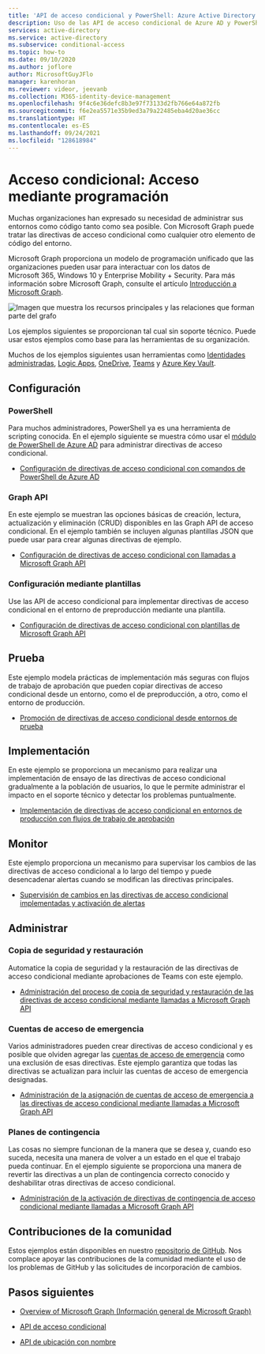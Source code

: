 ```yaml
---
title: 'API de acceso condicional y PowerShell: Azure Active Directory'
description: Uso de las API de acceso condicional de Azure AD y PowerShell para administrar directivas como código
services: active-directory
ms.service: active-directory
ms.subservice: conditional-access
ms.topic: how-to
ms.date: 09/10/2020
ms.author: joflore
author: MicrosoftGuyJFlo
manager: karenhoran
ms.reviewer: videor, jeevanb
ms.collection: M365-identity-device-management
ms.openlocfilehash: 9f4c6e36defc8b3e97f73133d2fb766e64a872fb
ms.sourcegitcommit: f6e2ea5571e35b9ed3a79a22485eba4d20ae36cc
ms.translationtype: HT
ms.contentlocale: es-ES
ms.lasthandoff: 09/24/2021
ms.locfileid: "128618984"
---
```

# <a name="conditional-access-programmatic-access"></a>Acceso condicional: Acceso mediante programación

Muchas organizaciones han expresado su necesidad de administrar sus entornos como código tanto como sea posible. Con Microsoft Graph puede tratar las directivas de acceso condicional como cualquier otro elemento de código del entorno.

Microsoft Graph proporciona un modelo de programación unificado que las organizaciones pueden usar para interactuar con los datos de Microsoft 365, Windows 10 y Enterprise Mobility + Security. Para más información sobre Microsoft Graph, consulte el artículo [Introducción a Microsoft Graph](/graph/overview).

![Imagen que muestra los recursos principales y las relaciones que forman parte del grafo](./media/howto-conditional-access-apis/microsoft-graph.png)

Los ejemplos siguientes se proporcionan tal cual sin soporte técnico. Puede usar estos ejemplos como base para las herramientas de su organización. 

Muchos de los ejemplos siguientes usan herramientas como [Identidades administradas](../managed-identities-azure-resources/overview.md), [Logic Apps](../../logic-apps/logic-apps-overview.md), [OneDrive](https://www.microsoft.com/microsoft-365/onedrive/online-cloud-storage), [Teams](https://www.microsoft.com/microsoft-365/microsoft-teams/group-chat-software/) y [Azure Key Vault](../../key-vault/general/overview.md).

## <a name="configure"></a>Configuración

### <a name="powershell"></a>PowerShell

Para muchos administradores, PowerShell ya es una herramienta de scripting conocida. En el ejemplo siguiente se muestra cómo usar el [módulo de PowerShell de Azure AD](https://www.powershellgallery.com/packages/AzureAD) para administrar directivas de acceso condicional.

- [Configuración de directivas de acceso condicional con comandos de PowerShell de Azure AD](https://github.com/Azure-Samples/azure-ad-conditional-access-apis/tree/main/01-configure/powershell)

### <a name="graph-api"></a>Graph API

En este ejemplo se muestran las opciones básicas de creación, lectura, actualización y eliminación (CRUD) disponibles en las Graph API de acceso condicional. En el ejemplo también se incluyen algunas plantillas JSON que puede usar para crear algunas directivas de ejemplo.

- [Configuración de directivas de acceso condicional con llamadas a Microsoft Graph API](https://github.com/Azure-Samples/azure-ad-conditional-access-apis/tree/main/01-configure/graphapi)

### <a name="configure-using-templates"></a>Configuración mediante plantillas

Use las API de acceso condicional para implementar directivas de acceso condicional en el entorno de preproducción mediante una plantilla.

- [Configuración de directivas de acceso condicional con plantillas de Microsoft Graph API](https://github.com/Azure-Samples/azure-ad-conditional-access-apis/tree/main/01-configure/templates)

## <a name="test"></a>Prueba

Este ejemplo modela prácticas de implementación más seguras con flujos de trabajo de aprobación que pueden copiar directivas de acceso condicional desde un entorno, como el de preproducción, a otro, como el entorno de producción.

- [Promoción de directivas de acceso condicional desde entornos de prueba](https://github.com/Azure-Samples/azure-ad-conditional-access-apis/tree/main/02-test)

## <a name="deploy"></a>Implementación

En este ejemplo se proporciona un mecanismo para realizar una implementación de ensayo de las directivas de acceso condicional gradualmente a la población de usuarios, lo que le permite administrar el impacto en el soporte técnico y detectar los problemas puntualmente.

- [Implementación de directivas de acceso condicional en entornos de producción con flujos de trabajo de aprobación](https://github.com/Azure-Samples/azure-ad-conditional-access-apis/tree/main/03-deploy)

## <a name="monitor"></a>Monitor

Este ejemplo proporciona un mecanismo para supervisar los cambios de las directivas de acceso condicional a lo largo del tiempo y puede desencadenar alertas cuando se modifican las directivas principales.

- [Supervisión de cambios en las directivas de acceso condicional implementadas y activación de alertas](https://github.com/Azure-Samples/azure-ad-conditional-access-apis/tree/main/04-monitor)

## <a name="manage"></a>Administrar

### <a name="backup-and-restore"></a>Copia de seguridad y restauración

Automatice la copia de seguridad y la restauración de las directivas de acceso condicional mediante aprobaciones de Teams con este ejemplo.

- [Administración del proceso de copia de seguridad y restauración de las directivas de acceso condicional mediante llamadas a Microsoft Graph API](https://github.com/Azure-Samples/azure-ad-conditional-access-apis/tree/main/05-manage/01-backup-restore)

### <a name="emergency-access-accounts"></a>Cuentas de acceso de emergencia

Varios administradores pueden crear directivas de acceso condicional y es posible que olviden agregar las [cuentas de acceso de emergencia](../roles/security-emergency-access.md) como una exclusión de esas directivas. Este ejemplo garantiza que todas las directivas se actualizan para incluir las cuentas de acceso de emergencia designadas.

- [Administración de la asignación de cuentas de acceso de emergencia a las directivas de acceso condicional mediante llamadas a Microsoft Graph API](https://github.com/Azure-Samples/azure-ad-conditional-access-apis/tree/main/05-manage/02-emergency-access)

### <a name="contingency-planning"></a>Planes de contingencia

Las cosas no siempre funcionan de la manera que se desea y, cuando eso suceda, necesita una manera de volver a un estado en el que el trabajo pueda continuar. En el ejemplo siguiente se proporciona una manera de revertir las directivas a un plan de contingencia correcto conocido y deshabilitar otras directivas de acceso condicional.

- [Administración de la activación de directivas de contingencia de acceso condicional mediante llamadas a Microsoft Graph API](https://github.com/Azure-Samples/azure-ad-conditional-access-apis/tree/main/05-manage/03-contingency)

## <a name="community-contribution"></a>Contribuciones de la comunidad

Estos ejemplos están disponibles en nuestro [repositorio de GitHub](https://github.com/Azure-Samples/azure-ad-conditional-access-apis). Nos complace apoyar las contribuciones de la comunidad mediante el uso de los problemas de GitHub y las solicitudes de incorporación de cambios.

## <a name="next-steps"></a>Pasos siguientes

- [Overview of Microsoft Graph (Información general de Microsoft Graph)](/graph/overview)

- [API de acceso condicional](/graph/api/resources/conditionalaccesspolicy)

- [API de ubicación con nombre](/graph/api/resources/namedlocation)
